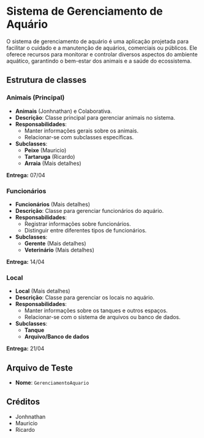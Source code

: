 # Sistema de Gerenciamento de Aquário
O sistema de gerenciamento de aquário é uma aplicação projetada para facilitar o cuidado e a manutenção de aquários, comerciais ou públicos. Ele oferece recursos para monitorar e controlar diversos aspectos do ambiente aquático, garantindo o bem-estar dos animais e a saúde do ecossistema.
## Estrutura de classes

### Animais (Principal)
- **Animais** (Jonhnathan) e Colaborativa.
- **Descrição**: Classe principal para gerenciar animais no sistema.
- **Responsabilidades**:
    - Manter informações gerais sobre os animais.
    - Relacionar-se com subclasses específicas.
- **Subclasses**:
    - **Peixe** (Mauricio)
    - **Tartaruga** (Ricardo)
    - **Arraia** (Mais detalhes)

**Entrega:** 07/04

### Funcionários
- **Funcionários** (Mais detalhes)
- **Descrição**: Classe para gerenciar funcionários do aquário.
- **Responsabilidades**:
    - Registrar informações sobre funcionários.
    - Distinguir entre diferentes tipos de funcionários.
- **Subclasses**:
    - **Gerente** (Mais detalhes)
    - **Veterinário** (Mais detalhes)

**Entrega:** 14/04

### Local
- **Local** (Mais detalhes)
- **Descrição**: Classe para gerenciar os locais no aquário.
- **Responsabilidades**:
    - Manter informações sobre os tanques e outros espaços.
    - Relacionar-se com o sistema de arquivos ou banco de dados.
- **Subclasses**:
    - **Tanque**
    - **Arquivo/Banco de dados**

**Entrega:** 21/04

## Arquivo de Teste
- **Nome**: `GerenciamentoAquario`

## Créditos
- Jonhnathan
- Mauricio
- Ricardo